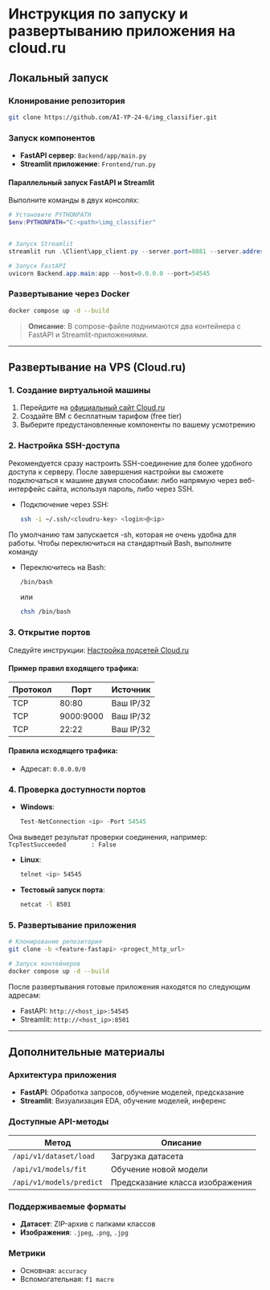 # Инструкция по запуску и развертыванию приложения на cloud.ru

## Локальный запуск

### Клонирование репозитория

```bash
git clone https://github.com/AI-YP-24-6/img_classifier.git
```

### Запуск компонентов

- **FastAPI сервер**: `Backend/app/main.py`
- **Streamlit приложение**: `Frontend/run.py`

#### Параллельный запуск FastAPI и Streamlit

Выполните команды в двух консолях:

```powershell
# Установите PYTHONPATH
$env:PYTHONPATH="C:<path>\img_classifier"
```

```powershell

# Запуск Streamlit
streamlit run .\Client\app_client.py --server.port=8081 --server.address=127.0.0.1
```

```powershell
# Запуск FastAPI
uvicorn Backend.app.main:app --host=0.0.0.0 --port=54545
```

### Развертывание через Docker

```bash
docker compose up -d --build
```

> **Описание**: В compose-файле поднимаются два контейнера с FastAPI и Streamlit-приложениями.

---

## Развертывание на VPS (Cloud.ru)

### 1. Создание виртуальной машины

1. Перейдите
   на [официальный сайт Cloud.ru](https://cloud.ru/docs/virtual-machines/ug/topics/guides__create-free-tier-vm.html)
2. Создайте ВМ с бесплатным тарифом (free tier)
3. Выберите предустановленные компоненты по вашему усмотрению

### 2. Настройка SSH-доступа

Рекомендуется сразу настроить SSH-соединение для более удобного доступа к серверу. После завершения настройки вы сможете
подключаться к машине двумя способами: либо напрямую через веб-интерфейс сайта, используя пароль, либо через SSH.

- Подключение через SSH:
  ```bash
  ssh -i ~/.ssh/<cloudru-key> <login>@<ip>
  ```

По умолчанию там запускается -sh, которая не очень удобна для работы. Чтобы переключиться на стандартный Bash, выполните
команду

- Переключитесь на Bash:
  ```bash
  /bin/bash
  ```
  или
  ```bash
  chsh /bin/bash
  ```

### 3. Открытие портов

Следуйте инструкции:
[Настройка подсетей Cloud.ru](https://cloud.ru/docs/marketplace/ug/services/mind-migrate/mind__subnet-configuration.html#id4)

#### Пример правил входящего трафика:

| Протокол | Порт      | Источник  |
|----------|-----------|-----------|
| TCP      | 80:80     | Ваш IP/32 |
| TCP      | 9000:9000 | Ваш IP/32 |
| TCP      | 22:22     | Ваш IP/32 |

#### Правила исходящего трафика:

- Адресат: `0.0.0.0/0`

### 4. Проверка доступности портов

- **Windows**:
  ```powershell
  Test-NetConnection <ip> -Port 54545
  ```

Она выведет результат проверки соединения, например: `TcpTestSucceeded       : False`

- **Linux**:
  ```bash
  telnet <ip> 54545
  ```
- **Тестовый запуск порта**:
  ```bash
  netcat -l 8501
  ```

### 5. Развертывание приложения

```bash
# Клонирование репозитория
git clone -b <feature-fastapi> <progect_http_url>

# Запуск контейнеров
docker compose up -d --build
```

После развертывания готовые приложения находятся по следующим адресам:

- FastAPI: `http://<host_ip>:54545`
- Streamlit: `http://<host_ip>:8501`

---

## Дополнительные материалы

### Архитектура приложения

- **FastAPI**: Обработка запросов, обучение моделей, предсказание
- **Streamlit**: Визуализация EDA, обучение моделей, инференс

### Доступные API-методы

| Метод                    | Описание                        |
|--------------------------|---------------------------------|
| `/api/v1/dataset/load`   | Загрузка датасета               |
| `/api/v1/models/fit`     | Обучение новой модели           |
| `/api/v1/models/predict` | Предсказание класса изображения |

### Поддерживаемые форматы

- **Датасет**: ZIP-архив с папками классов
- **Изображения**: `.jpeg`, `.png`, `.jpg`

### Метрики

- Основная: `accuracy`
- Вспомогательная: `f1 macro`
